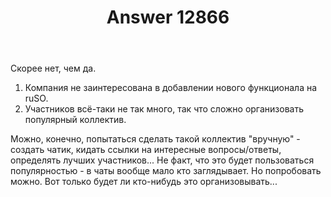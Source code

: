 ﻿---
title: "Answer 12866"
se.owner.user_id: 532877
se.owner.display_name: "Зонтик"
se.owner.link: "https://ru.meta.stackoverflow.com/users/532877/%d0%97%d0%be%d0%bd%d1%82%d0%b8%d0%ba"
se.answer_id: 12866
se.question_id: 12863
se.post_type: answer
se.is_accepted: False
---
<p>Скорее нет, чем да.</p>
<ol>
<li>Компания не заинтересована в добавлении нового функционала на ruSO.</li>
<li>Участников всё-таки не так много, так что сложно организовать популярный коллектив.</li>
</ol>
<p>Можно, конечно, попытаться сделать такой коллектив &quot;вручную&quot; - создать чатик, кидать ссылки на интересные вопросы/ответы, определять лучших участников... Не факт, что это будет пользоваться популярностью - в чаты вообще мало кто заглядывает. Но попробовать можно. Вот только будет ли кто-нибудь это организовывать...</p>
